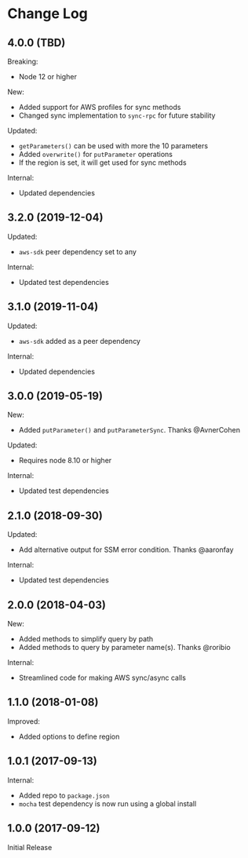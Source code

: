 # Change Log

## 4.0.0 (TBD)

Breaking:

* Node 12 or higher

New:

* Added support for AWS profiles for sync methods
* Changed sync implementation to `sync-rpc` for future stability

Updated:

* `getParameters()` can be used with more the 10 parameters
* Added `overwrite()` for `putParameter` operations
* If the region is set, it will get used for sync methods

Internal:

* Updated dependencies

## 3.2.0 (2019-12-04)

Updated:

* `aws-sdk` peer dependency set to any

Internal:

* Updated test dependencies

## 3.1.0 (2019-11-04)

Updated:

* `aws-sdk` added as a peer dependency

Internal:

* Updated dependencies


## 3.0.0 (2019-05-19)

New:

* Added `putParameter()` and `putParameterSync`. Thanks @AvnerCohen

Updated:

* Requires node 8.10 or higher

Internal:

* Updated test dependencies

## 2.1.0 (2018-09-30)

Updated:

* Add alternative output for SSM error condition. Thanks @aaronfay

Internal:

* Updated test dependencies


## 2.0.0 (2018-04-03)

New:

* Added methods to simplify query by path
* Added methods to query by parameter name(s). Thanks @roribio

Internal:

* Streamlined code for making AWS sync/async calls


## 1.1.0 (2018-01-08)

Improved:

* Added options to define region

## 1.0.1 (2017-09-13)

Internal:

* Added repo to `package.json`
* `mocha` test dependency is now run using a global install

## 1.0.0 (2017-09-12)

Initial Release
